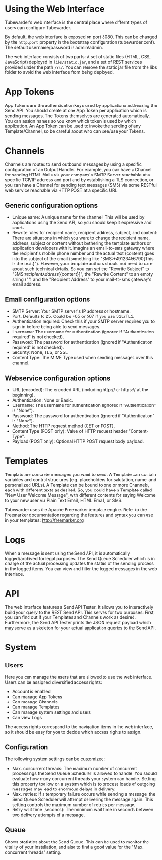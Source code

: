 # Using the Web Interface
Tubewarder's web interface is the central place where differnt types of users can configure Tubewarder.

By default, the web interface is exposed on port 8080. This can be changed by the ```http.port``` property in the bootstrap configuration (tubewarder.conf). The default username/password is admin/admin.

The web interface consists of two parts: A set of static files (HTML, CSS, JavaScript) deployed in ```libs/static.jar```, and a set of REST services provided under the path ```/rs/```. You can remove the static.jar file from the libs folder to avoid the web interface from being deployed.

# App Tokens
App Tokens are the authentication keys used by applications addressing the Send API. You should create at one App Token per application which is sending messages. The Tokens themselves are generated automatically. You can assign names so you know which token is used by which application. An App Token can be used to invoke the sending of any Template/Channel, so be careful about who can see/use your Tokens.

# Channels
Channels are routes to send outbound messages by using a specific configuration of an Output Handler. For example, you can have a Channel for sending HTML Mails via your company's SMTP Server reachable at a specific TCP/IP address and port and by establishing a TLS connection, or you can have a Channel for sending text messages (SMS) via some RESTful web service reachable via HTTP POST at a specific URL.

## Generic configuration options
* Unique name: A unique name for the channel. This will be used by applications using the Send API, so you should keep it expressive and short.
* Rewrite rules for recipient name, recipient address, subject, and content: There are situations in which you want to change the recipient name, address, subject or content without bothering the template authors or application developers with it. Imagine an email-to-sms gateway where the recipient's mobile phone number and the actual text (content) goes into the subject of the email (something like "SMS:+49123456790[This is the text.]"). However, your template authors should not need to care about such technical details. So you can set the "Rewrite Subject" to "SMS:${recipientAddress}[${content}]", the "Rewrite Content" to an empty string ("") and the "Recipient Address" to your mail-to-sms gateway's email address.

## Email configuration options
* SMTP Server: Your SMTP server's IP address or hostname.
* Port: Defaults to 25. Could be 465 or 587 if you use SSL/TLS.
* Authentication required: Check this if your SMTP server requires you to sign in before being able to send messages.
* Username: The username for authentication (ignored if "Authentication required" is not checked).
* Password: The password for authentication (ignored if "Authentication required" is not checked).
* Security: None, TLS, or SSL
* Content Type: The MIME Type used when sending messages over this channel.

## Webservice configuration options
* URL (encoded): The encoded URL (including http:// or https:// at the beginning).
* Authentication: None or Basic.
* Username: The username for authentication (ignored if "Authentication" is "None").
* Password: The password for authentication (ignored if "Authentication" is "None").
* Method: The HTTP request method (GET or POST).
* Content Type (POST only): Value of HTTP request header "Content-Type".
* Payload (POST only): Optional HTTP POST request body payload. 

# Templates
Templats are concrete messages you want to send. A Template can contain variables and control structures (e.g. placeholders for salutation, name, and personalized URLs). A Template can be bound to one or more Channels, each with different texts as desired. So, you could have a Template called "New User Welcome Message", with different contents for saying Welcome to your new user via Plain Text Email, HTML Email, or SMS.

Tubewarder uses the Apache Freemarker template engine. Refer to the Freemarker documentation regarding the features and syntax you can use in your templates: http://freemarker.org

# Logs
When a message is sent using the Send API, it is automatically logged/archived for legal purposes. The Send Queue Scheduler which is in charge of the actual processing updates the status of the sending process in the logged items. You can view and filter the logged messages in the web interface.

# API
The web interface features a Send API Tester. It allows you to interactively build your query to the REST Send API. This serves for two purposes: First, you can find out if your Templates and Channels work as desired. Furthermore, the Send API Tester prints the JSON request payload which may serve as a skeleton for your actual application queries to the Send API.

# System
## Users
Here you can manage the users that are allowed to use the web interface. Users can be assigned diversified access rights:

* Account is enabled
* Can manage App Tokens
* Can manage Channels
* Can manage Templates
* Can manage system settings and users
* Can view Logs

The access rights correspond to the navigation items in the web interface, so it should be easy for you to decide which access rights to assign.

## Configuration
The following system settings can be customized:

* Max. concurrent threads: The maximum number of concurrent processings the Send Queue Scheduler is allowed to handle. You should evaluate how many concurrent threads your system can handle. Setting this property too low on a system which is to process loads of outgoing messages may lead to enormous delays in delivery.
* Max. retries: If a temporary failure occurs while sending a message, the Send Queue Scheduler will attempt delivering the message again. This setting controls the maximum number of retries per message.
* Retry wait time (seconds): The minimum wait time in seconds between two delivery attempts of a message.

## Queue
Shows statistics about the Send Queue. This can be used to monitor the vitality of your installation, and also to find a good value for the "Max. concurrent threads" setting.
